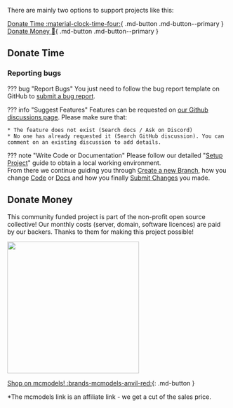 There are mainly two options to support projects like this:

[Donate Time :material-clock-time-four:](#donate-time){ .md-button .md-button--primary }
[Donate Money :money_with_wings:](#donate-money){ .md-button .md-button--primary }

## Donate Time

### Reporting bugs

??? bug "Report Bugs"
    You just need to follow the bug report template on GitHub to
    [submit a bug report](https://github.com/BetonQuest/BetonQuest/issues/new?assignees=&labels=Bug&template=bug-report.yml).

??? info "Suggest Features"
    Features can be requested on [our Github discussions page](https://github.com/BetonQuest/BetonQuest/discussions). 
    Please make sure that:
    
    * The feature does not exist (Search docs / Ask on Discord)
    * No one has already requested it (Search GitHub discussion). You can comment on an existing discussion to add details.

??? note "Write Code or Documentation"
    Please follow our detailed "[Setup Project](Setup-Project.md)" guide to obtain a local working environment.  
    From there we continue guiding you through [Create a new Branch](Process/Create-a-new-Branch.md), how you change
    [Code](Process/Code/index.md) or [Docs](Process/Docs/index.md)
    and how you finally [Submit Changes](Process/Submitting-Changes.md) you made.


## Donate Money

This community funded project is part of the non-profit open source collective!
Our monthly costs (server, domain, software licences) are paid by our backers.
Thanks to them for making this project possible!

<a href="https://opencollective.com/betonquest" target="_blank">
    <img src="https://opencollective.com/betonquest/donate/button@2x.png?color=blue" width=300 />
</a>


[Shop on mcmodels! :brands-mcmodels-anvil-red:](https://mcmodels.net/?wpam_id=3){: .md-button }

*The mcmodels link is an affiliate link - we get a cut of the sales price.
